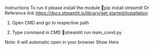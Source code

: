 Instructions
To run it please install the module
pip install streamlit
Or Reference link
https://docs.streamlit.io/library/get-started/installation



1.	Open CMD and go to respective path
 


2.	Type command in CMD
streamlit run main_covid.py

 

 
Note: It will automatic open in your browser Show Here
 



 




